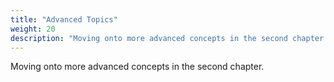 ```yaml
---
title: "Advanced Topics"
weight: 20
description: "Moving onto more advanced concepts in the second chapter."
---
```

Moving onto more advanced concepts in the second chapter.